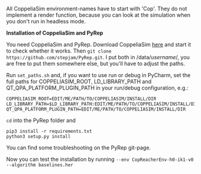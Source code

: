 All CoppeliaSim environment-names have to start with 'Cop'. 
They do not implement a render function, because you can look at the simulation when you don't run in headless mode.

**Installation of CoppeliaSim and PyRep**

You need CoppeliaSim and PyRep. 
Download CoppeliaSim [here](https://www.coppeliarobotics.com/ubuntuVersions) and start it to check whether it works.
Then `git clone https://github.com/stepjam/PyRep.git`. I put both in /data/*username*/, you are free to put them
somewhere else, but you'll have to adjust the paths. 

Run `set_paths.sh` and, if you want to use run or debug in PyCharm, set the full paths for 
COPPELIASIM_ROOT, LD_LIBRARY_PATH and QT_QPA_PLATFORM_PLUGIN_PATH
in your run/debug configuration, e.g.:
```
COPPELIASIM_ROOT=EDIT/ME/PATH/TO/COPPELIASIM/INSTALL/DIR
LD_LIBRARY_PATH=$LD_LIBRARY_PATH:EDIT/ME/PATH/TO/COPPELIASIM/INSTALL/DIR
QT_QPA_PLATFORM_PLUGIN_PATH=EDIT/ME/PATH/TO/COPPELIASIM/INSTALL/DIR
```

`cd` into the PyRep folder and 
```
pip3 install -r requirements.txt
python3 setup.py install
```
You can find some troubleshooting on the PyRep git-page.

Now you can test the installation by running
`--env CopReacherEnv-h0-ik1-v0 --algorithm baselines.her`